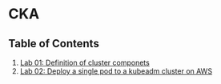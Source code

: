 # CKA

## Table of Contents

1. [Lab 01: Definition of cluster componets](#lab-01)
2. [Lab 02: Deploy a single pod to a kubeadm cluster on AWS](#lab-02)

